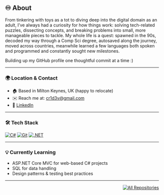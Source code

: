 ## ♾️ About

From tinkering with toys as a tot to diving deep into the digital domain as an adult, I’ve always had a curiosity for how things work: solving tech-related puzzles, dissecting concepts, and breaking problems into small, more manageable pieces to tackle. My whole life is a quest: spawned in the 90s, decoded my way through a Comp Sci degree, autosaved along the journey, moved across countries, meanwhile learned a few languages both spoken and programmed and constantly sought new milestones.

Building up my GitHub profile one thoughtful commit at a time :)

---

### 🌍 Location & Contact

- 🏠 Based in Milton Keynes, UK (happy to relocate)
- ✉️ Reach me at: [cr1d3v@gmail.com](mailto:cr1d3v@gmail.com)
- 🔗 [LinkedIn](https://www.linkedin.com/in/cr1d3v/)

---

### 🛠️ Tech Stack

<p align="left">
  <a href="https://learn.microsoft.com/en-us/dotnet/csharp/"><img alt="C#" src="https://custom-icon-badges.demolab.com/badge/C%23-68217A.svg?logo=cs2&logoColor=white"></a>
  <a href="https://git-scm.com/"><img alt="Git" src="https://img.shields.io/badge/Git-F05033.svg?logo=git&logoColor=white"></a>
  <a href="https://dotnet.microsoft.com/"><img alt=".NET" src="https://img.shields.io/badge/.NET-512BD4?style=flat&logo=dotnet&logoColor=white"></a>
</p>

---

### 💡 Currently Learning

- ASP.NET Core MVC for web-based C# projects  
- SQL for data handling  
- Design patterns & testing best practices  

---

<p align="right">
<a href="https://github.com/cr1d3v?tab=repositories"><img alt="All Repositories" title="All Repositories" src="https://custom-icon-badges.demolab.com/badge/-All%20Repos-2962FF?style=for-the-badge&logoColor=white&logo=repo"/></a>
</p>
